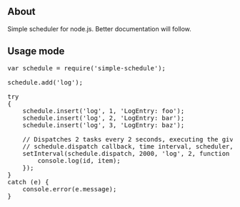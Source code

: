 ## About

Simple scheduler for node.js. Better documentation will follow.

## Usage mode
<pre>
var schedule = require('simple-schedule');

schedule.add('log');

try
{
	schedule.insert('log', 1, 'LogEntry: foo');
	schedule.insert('log', 2, 'LogEntry: bar');
	schedule.insert('log', 3, 'LogEntry: baz');
	
	// Dispatches 2 tasks every 2 seconds, executing the given callback
	// schedule.dispatch callback, time interval, scheduler, number of tasks, execution callback
	setInterval(schedule.dispatch, 2000, 'log', 2, function (id, item) {
		console.log(id, item);
	});
}
catch (e) {
	console.error(e.message);
}
</pre>

